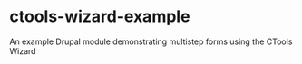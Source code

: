 ctools-wizard-example
=====================

An example Drupal module demonstrating multistep forms using the CTools Wizard
